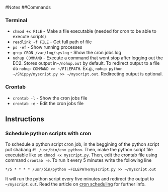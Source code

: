 #Notes
##Commands
### Terminal
+ `chmod +x FILE` - Make a file executable (needed for cron to be able to execute scripts)
+ `readlink -f FILE` - Get full path of file
+ `ps -ef` -  Show running processes
+ `grep CRON /var/log/syslog` - Show the cron jobs log
+ `nohup COMMAND` - Execute a command that wont stop after logging out the EC2. Stores output in`~/nohup.out` by default. To redirect output to a file
do `nohup COMMAND >> ~/FILEPATH`.  Ex.g., `nohup python ~/Shippy/myscript.py >> ~/myscript.out`. Redirecting output is optional. 

### Crontab
+ `crontab -l` - Show the cron jobs file
+ `crontab -e` - Edit the cron jobs file

## Instructions
### Schedule python scripts with cron
To schedule a python script cron job, in the beggining of the python script put shabang `#! /usr/bin/env python`. Then, make the python script file 
executable like so `chmod +x myscript.py`. Then, edit the crontab file using command `crontab -e`. To run it every 5 minutes write the following line
```
*/5 * * * * /usr/bin/python ~FILEPATH/myscript.py >> ~/myscript.out
```
It will run the python script every five minutes and redirect the output to `~/myscript.out`.
Read the article on [cron scheduling](http://www.thegeekstuff.com/2011/07/cron-every-5-minutes/) for further info. 
